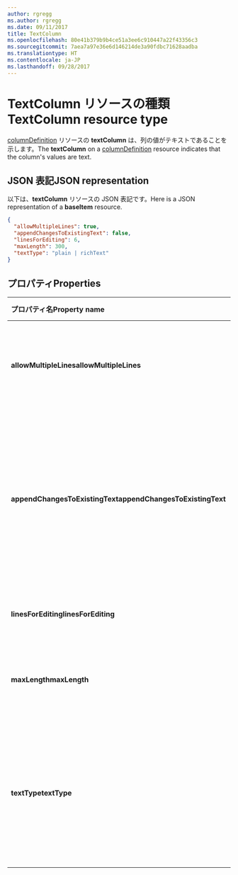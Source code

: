 ```yaml
---
author: rgregg
ms.author: rgregg
ms.date: 09/11/2017
title: TextColumn
ms.openlocfilehash: 80e41b379b9b4ce51a3ee6c910447a22f43356c3
ms.sourcegitcommit: 7aea7a97e36e6d146214de3a90fdbc71628aadba
ms.translationtype: HT
ms.contentlocale: ja-JP
ms.lasthandoff: 09/28/2017
---
```

# <a name="textcolumn-resource-type"></a><span data-ttu-id="e2158-102">TextColumn リソースの種類</span><span class="sxs-lookup"><span data-stu-id="e2158-102">TextColumn resource type</span></span>

<span data-ttu-id="e2158-103">[columnDefinition](columnDefinition.md) リソースの **textColumn** は、列の値がテキストであることを示します。</span><span class="sxs-lookup"><span data-stu-id="e2158-103">The **textColumn** on a [columnDefinition](columnDefinition.md) resource indicates that the column's values are text.</span></span>

## <a name="json-representation"></a><span data-ttu-id="e2158-104">JSON 表記</span><span class="sxs-lookup"><span data-stu-id="e2158-104">JSON representation</span></span>

<span data-ttu-id="e2158-105">以下は、**textColumn** リソースの JSON 表記です。</span><span class="sxs-lookup"><span data-stu-id="e2158-105">Here is a JSON representation of a **baseItem** resource.</span></span>
<!-- { "blockType": "resource", "@odata.type": "microsoft.graph.textColumn" } -->

```json
{
  "allowMultipleLines": true,
  "appendChangesToExistingText": false,
  "linesForEditing": 6,
  "maxLength": 300,
  "textType": "plain | richText"
}
```

## <a name="properties"></a><span data-ttu-id="e2158-106">プロパティ</span><span class="sxs-lookup"><span data-stu-id="e2158-106">Properties</span></span>

| <span data-ttu-id="e2158-107">プロパティ名</span><span class="sxs-lookup"><span data-stu-id="e2158-107">Property name</span></span>                   | <span data-ttu-id="e2158-108">種類</span><span class="sxs-lookup"><span data-stu-id="e2158-108">Type</span></span>   | <span data-ttu-id="e2158-109">説明</span><span class="sxs-lookup"><span data-stu-id="e2158-109">Description</span></span>
|:--------------------------------|:-------|:-----------------------------------------------
| <span data-ttu-id="e2158-110">**allowMultipleLines**</span><span class="sxs-lookup"><span data-stu-id="e2158-110">**allowMultipleLines**</span></span>          | <span data-ttu-id="e2158-111">string</span><span class="sxs-lookup"><span data-stu-id="e2158-111">string</span></span> | <span data-ttu-id="e2158-112">複数行のテキストを許可するかどうか。</span><span class="sxs-lookup"><span data-stu-id="e2158-112">Whether to allow multiple lines of text.</span></span>
| <span data-ttu-id="e2158-113">**appendChangesToExistingText**</span><span class="sxs-lookup"><span data-stu-id="e2158-113">**appendChangesToExistingText**</span></span> | <span data-ttu-id="e2158-114">string</span><span class="sxs-lookup"><span data-stu-id="e2158-114">string</span></span> | <span data-ttu-id="e2158-115">この列への更新により、既存のテキストを置き換えるか、既存のテキストに追加するか。</span><span class="sxs-lookup"><span data-stu-id="e2158-115">Whether updates to this column should replace existing text, or append to it.</span></span>
| <span data-ttu-id="e2158-116">**linesForEditing**</span><span class="sxs-lookup"><span data-stu-id="e2158-116">**linesForEditing**</span></span>             | <span data-ttu-id="e2158-117">int</span><span class="sxs-lookup"><span data-stu-id="e2158-117">int</span></span>    | <span data-ttu-id="e2158-118">テキスト ボックスのサイズ。</span><span class="sxs-lookup"><span data-stu-id="e2158-118">The size of the text box.</span></span>
| <span data-ttu-id="e2158-119">**maxLength**</span><span class="sxs-lookup"><span data-stu-id="e2158-119">**maxLength**</span></span>                   | <span data-ttu-id="e2158-120">int</span><span class="sxs-lookup"><span data-stu-id="e2158-120">int</span></span>    | <span data-ttu-id="e2158-121">値に使用できる最大文字数。</span><span class="sxs-lookup"><span data-stu-id="e2158-121">The maximum number of characters for the value.</span></span>
| <span data-ttu-id="e2158-122">**textType**</span><span class="sxs-lookup"><span data-stu-id="e2158-122">**textType**</span></span>                    | <span data-ttu-id="e2158-123">string</span><span class="sxs-lookup"><span data-stu-id="e2158-123">string</span></span> | <span data-ttu-id="e2158-124">格納されているテキストの種類。</span><span class="sxs-lookup"><span data-stu-id="e2158-124">The type of text being stored.</span></span> <span data-ttu-id="e2158-125">`plain` または `richText` のいずれかでなければなりません</span><span class="sxs-lookup"><span data-stu-id="e2158-125">Must be one of `plain` or `richText`</span></span>

<!-- {
  "type": "#page.annotation",
  "description": "",
  "keywords": "",
  "section": "documentation",
  "tocPath": "Resources/TextColumn"
} -->
